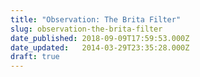 ```yaml
---
title: "Observation: The Brita Filter"
slug: observation-the-brita-filter
date_published: 2018-09-09T17:59:53.000Z
date_updated:   2014-03-29T23:35:28.000Z
draft: true
---
```



